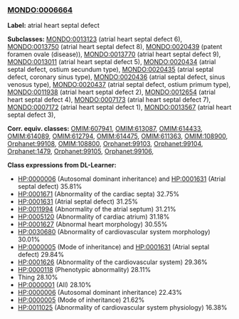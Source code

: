 
### [MONDO:0006664](http://purl.obolibrary.org/obo/MONDO_0006664)
**Label:** atrial heart septal defect

**Subclasses:** [MONDO:0013123](http://purl.obolibrary.org/obo/MONDO_0013123) (atrial heart septal defect 6), [MONDO:0013750](http://purl.obolibrary.org/obo/MONDO_0013750) (atrial heart septal defect 8), [MONDO:0020439](http://purl.obolibrary.org/obo/MONDO_0020439) (patent foramen ovale (disease)), [MONDO:0013770](http://purl.obolibrary.org/obo/MONDO_0013770) (atrial heart septal defect 9), [MONDO:0013011](http://purl.obolibrary.org/obo/MONDO_0013011) (atrial heart septal defect 5), [MONDO:0020434](http://purl.obolibrary.org/obo/MONDO_0020434) (atrial septal defect, ostium secundum type), [MONDO:0020435](http://purl.obolibrary.org/obo/MONDO_0020435) (atrial septal defect, coronary sinus type), [MONDO:0020436](http://purl.obolibrary.org/obo/MONDO_0020436) (atrial septal defect, sinus venosus type), [MONDO:0020437](http://purl.obolibrary.org/obo/MONDO_0020437) (atrial septal defect, ostium primum type), [MONDO:0011938](http://purl.obolibrary.org/obo/MONDO_0011938) (atrial heart septal defect 2), [MONDO:0012654](http://purl.obolibrary.org/obo/MONDO_0012654) (atrial heart septal defect 4), [MONDO:0007173](http://purl.obolibrary.org/obo/MONDO_0007173) (atrial heart septal defect 7), [MONDO:0007172](http://purl.obolibrary.org/obo/MONDO_0007172) (atrial heart septal defect 1), [MONDO:0013567](http://purl.obolibrary.org/obo/MONDO_0013567) (atrial heart septal defect 3), 

**Corr. equiv. classes:** [OMIM:607941](http://purl.obolibrary.org/obo/OMIM_607941), [OMIM:613087](http://purl.obolibrary.org/obo/OMIM_613087), [OMIM:614433](http://purl.obolibrary.org/obo/OMIM_614433), [OMIM:614089](http://purl.obolibrary.org/obo/OMIM_614089), [OMIM:612794](http://purl.obolibrary.org/obo/OMIM_612794), [OMIM:614475](http://purl.obolibrary.org/obo/OMIM_614475), [OMIM:611363](http://purl.obolibrary.org/obo/OMIM_611363), [OMIM:108900](http://purl.obolibrary.org/obo/OMIM_108900), [Orphanet:99108](http://www.orpha.net/ORDO/Orphanet_99108), [OMIM:108800](http://purl.obolibrary.org/obo/OMIM_108800), [Orphanet:99103](http://www.orpha.net/ORDO/Orphanet_99103), [Orphanet:99104](http://www.orpha.net/ORDO/Orphanet_99104), [Orphanet:1479](http://www.orpha.net/ORDO/Orphanet_1479), [Orphanet:99105](http://www.orpha.net/ORDO/Orphanet_99105), [Orphanet:99106](http://www.orpha.net/ORDO/Orphanet_99106), 

**Class expressions from DL-Learner:**

- [HP:0000006](http://purl.obolibrary.org/obo/HP_0000006) (Autosomal dominant inheritance) and [HP:0001631](http://purl.obolibrary.org/obo/HP_0001631) (Atrial septal defect) 35.81%
- [HP:0001671](http://purl.obolibrary.org/obo/HP_0001671) (Abnormality of the cardiac septa) 32.75%
- [HP:0001631](http://purl.obolibrary.org/obo/HP_0001631) (Atrial septal defect) 31.25%
- [HP:0011994](http://purl.obolibrary.org/obo/HP_0011994) (Abnormality of the atrial septum) 31.21%
- [HP:0005120](http://purl.obolibrary.org/obo/HP_0005120) (Abnormality of cardiac atrium) 31.18%
- [HP:0001627](http://purl.obolibrary.org/obo/HP_0001627) (Abnormal heart morphology) 30.55%
- [HP:0030680](http://purl.obolibrary.org/obo/HP_0030680) (Abnormality of cardiovascular system morphology) 30.01%
- [HP:0000005](http://purl.obolibrary.org/obo/HP_0000005) (Mode of inheritance) and [HP:0001631](http://purl.obolibrary.org/obo/HP_0001631) (Atrial septal defect) 29.84%
- [HP:0001626](http://purl.obolibrary.org/obo/HP_0001626) (Abnormality of the cardiovascular system) 29.36%
- [HP:0000118](http://purl.obolibrary.org/obo/HP_0000118) (Phenotypic abnormality) 28.11%
- Thing 28.10%
- [HP:0000001](http://purl.obolibrary.org/obo/HP_0000001) (All) 28.10%
- [HP:0000006](http://purl.obolibrary.org/obo/HP_0000006) (Autosomal dominant inheritance) 22.43%
- [HP:0000005](http://purl.obolibrary.org/obo/HP_0000005) (Mode of inheritance) 21.62%
- [HP:0011025](http://purl.obolibrary.org/obo/HP_0011025) (Abnormality of cardiovascular system physiology) 16.38%


